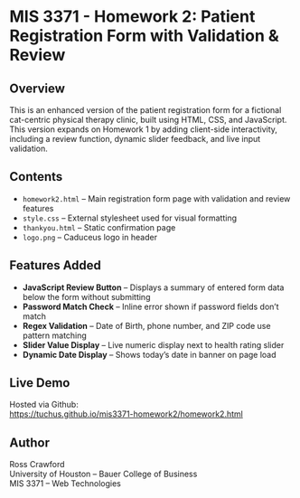 # MIS 3371 - Homework 2: Patient Registration Form with Validation & Review

## Overview
This is an enhanced version of the patient registration form for a fictional cat-centric physical therapy clinic, built using HTML, CSS, and JavaScript. This version expands on Homework 1 by adding client-side interactivity, including a review function, dynamic slider feedback, and live input validation.

## Contents
- `homework2.html` – Main registration form page with validation and review features
- `style.css` – External stylesheet used for visual formatting
- `thankyou.html` – Static confirmation page
- `logo.png` – Caduceus logo in header

## Features Added
- **JavaScript Review Button** – Displays a summary of entered form data below the form without submitting
- **Password Match Check** – Inline error shown if password fields don’t match
- **Regex Validation** – Date of Birth, phone number, and ZIP code use pattern matching
- **Slider Value Display** – Live numeric display next to health rating slider
- **Dynamic Date Display** – Shows today’s date in banner on page load

## Live Demo
Hosted via Github:  
https://tuchus.github.io/mis3371-homework2/homework2.html

## Author
Ross Crawford  
University of Houston – Bauer College of Business  
MIS 3371 – Web Technologies 
